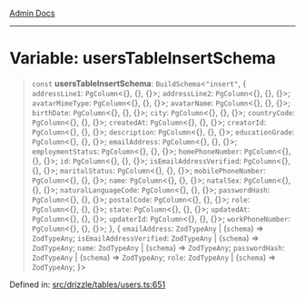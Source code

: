 [Admin Docs](/)

***

# Variable: usersTableInsertSchema

> `const` **usersTableInsertSchema**: `BuildSchema`\<`"insert"`, \{ `addressLine1`: `PgColumn`\<\{\}, \{\}, \{\}\>; `addressLine2`: `PgColumn`\<\{\}, \{\}, \{\}\>; `avatarMimeType`: `PgColumn`\<\{\}, \{\}, \{\}\>; `avatarName`: `PgColumn`\<\{\}, \{\}, \{\}\>; `birthDate`: `PgColumn`\<\{\}, \{\}, \{\}\>; `city`: `PgColumn`\<\{\}, \{\}, \{\}\>; `countryCode`: `PgColumn`\<\{\}, \{\}, \{\}\>; `createdAt`: `PgColumn`\<\{\}, \{\}, \{\}\>; `creatorId`: `PgColumn`\<\{\}, \{\}, \{\}\>; `description`: `PgColumn`\<\{\}, \{\}, \{\}\>; `educationGrade`: `PgColumn`\<\{\}, \{\}, \{\}\>; `emailAddress`: `PgColumn`\<\{\}, \{\}, \{\}\>; `employmentStatus`: `PgColumn`\<\{\}, \{\}, \{\}\>; `homePhoneNumber`: `PgColumn`\<\{\}, \{\}, \{\}\>; `id`: `PgColumn`\<\{\}, \{\}, \{\}\>; `isEmailAddressVerified`: `PgColumn`\<\{\}, \{\}, \{\}\>; `maritalStatus`: `PgColumn`\<\{\}, \{\}, \{\}\>; `mobilePhoneNumber`: `PgColumn`\<\{\}, \{\}, \{\}\>; `name`: `PgColumn`\<\{\}, \{\}, \{\}\>; `natalSex`: `PgColumn`\<\{\}, \{\}, \{\}\>; `naturalLanguageCode`: `PgColumn`\<\{\}, \{\}, \{\}\>; `passwordHash`: `PgColumn`\<\{\}, \{\}, \{\}\>; `postalCode`: `PgColumn`\<\{\}, \{\}, \{\}\>; `role`: `PgColumn`\<\{\}, \{\}, \{\}\>; `state`: `PgColumn`\<\{\}, \{\}, \{\}\>; `updatedAt`: `PgColumn`\<\{\}, \{\}, \{\}\>; `updaterId`: `PgColumn`\<\{\}, \{\}, \{\}\>; `workPhoneNumber`: `PgColumn`\<\{\}, \{\}, \{\}\>; \}, \{ `emailAddress`: `ZodTypeAny` \| (`schema`) => `ZodTypeAny`; `isEmailAddressVerified`: `ZodTypeAny` \| (`schema`) => `ZodTypeAny`; `name`: `ZodTypeAny` \| (`schema`) => `ZodTypeAny`; `passwordHash`: `ZodTypeAny` \| (`schema`) => `ZodTypeAny`; `role`: `ZodTypeAny` \| (`schema`) => `ZodTypeAny`; \}\>

Defined in: [src/drizzle/tables/users.ts:651](https://github.com/PalisadoesFoundation/talawa-api/blob/720213b8973f1ef622d2c99f376ffc6c960847d1/src/drizzle/tables/users.ts#L651)

